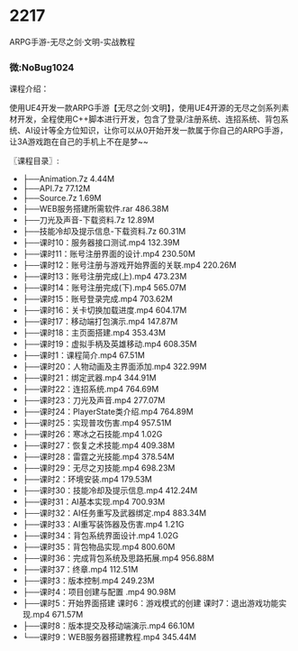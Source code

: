 # 2217
ARPG手游-无尽之剑·文明-实战教程
### 微:NoBug1024 


课程介绍：

使用UE4开发一款ARPG手游【无尽之剑·文明】，使用UE4开源的无尽之剑系列素材开发，全程使用C++脚本进行开发，包含了登录/注册系统、连招系统、背包系统、AI设计等全方位知识，让你可以从0开始开发一款属于你自己的ARPG手游，让3A游戏跑在自己的手机上不在是梦~~

〖课程目录〗:

- ├──Animation.7z  4.44M
- ├──API.7z  77.12M
- ├──Source.7z  1.69M
- ├──WEB服务搭建所需软件.rar  486.38M
- ├──刀光及声音-下载资料.7z  12.89M
- ├──技能冷却及提示信息-下载资料.7z  60.31M
- ├──课时10：服务器接口测试.mp4  132.39M
- ├──课时11：账号注册界面的设计.mp4  230.50M
- ├──课时12：账号注册与游戏开始界面的关联.mp4  220.26M
- ├──课时13：账号注册完成(上).mp4  473.23M
- ├──课时14：账号注册完成(下).mp4  565.07M
- ├──课时15：账号登录完成.mp4  703.62M
- ├──课时16：关卡切换加载进度.mp4  604.17M
- ├──课时17：移动端打包演示.mp4  147.87M
- ├──课时18：主页面搭建.mp4  353.43M
- ├──课时19：虚拟手柄及英雄移动.mp4  608.35M
- ├──课时1：课程简介.mp4  67.51M
- ├──课时20：人物动画及主界面添加.mp4  322.99M
- ├──课时21：绑定武器.mp4  344.91M
- ├──课时22：连招系统.mp4  764.69M
- ├──课时23：刀光及声音.mp4  277.07M
- ├──课时24：PlayerState类介绍.mp4  764.89M
- ├──课时25：实现普攻伤害.mp4  957.51M
- ├──课时26：寒冰之石技能.mp4  1.02G
- ├──课时27：恢复之术技能.mp4  409.38M
- ├──课时28：雷霆之光技能.mp4  378.54M
- ├──课时29：无尽之刃技能.mp4  698.23M
- ├──课时2：环境安装.mp4  179.53M
- ├──课时30：技能冷却及提示信息.mp4  412.24M
- ├──课时31：AI基本实现.mp4  700.93M
- ├──课时32：AI任务重写及武器绑定.mp4  883.34M
- ├──课时33：AI重写装饰器及伤害.mp4  1.21G
- ├──课时34：背包系统界面设计.mp4  1.02G
- ├──课时35：背包物品实现.mp4  800.60M
- ├──课时36：完成背包系统及思路拓展.mp4  956.88M
- ├──课时37：终章.mp4  112.51M
- ├──课时3：版本控制.mp4  249.23M
- ├──课时4：项目创建与配置 .mp4  90.98M
- ├──课时5：开始界面搭建 课时6：游戏模式的创建  课时7：退出游戏功能实现.mp4  671.57M
- ├──课时8：版本提交及移动端演示.mp4  66.10M
- └──课时9：WEB服务器搭建教程.mp4  345.44M
